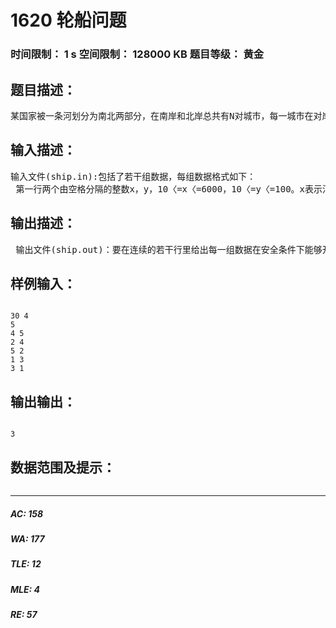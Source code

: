 # 1620 轮船问题   
### 时间限制： 1 s     空间限制： 128000 KB     题目等级： 黄金  
## 题目描述：  

<pre>
某国家被一条河划分为南北两部分，在南岸和北岸总共有N对城市，每一城市在对岸都有唯一的友好城市，任何两个城市都没有相同的友好城市。每一对友好城市都希望有一条航线来往，于是他们向政府提出了申请。由于河终年有雾，政府决定允许开通的航线就互不交叉（如果两条航线交叉，将有很大机会撞船）。兴建哪些航线以使在安全条件下有最多航线可以被开通。
</pre>
  
  
## 输入描述：  

<pre>
输入文件(ship.in):包括了若干组数据，每组数据格式如下：  
 第一行两个由空格分隔的整数x，y，10〈=x〈=6000，10〈=y〈=100。x表示河的长度而y表示宽。第二行是一个整数N(1<=N<=5000)，表示分布在河两岸的城市对数。接下来的N行每行有两个由空格分隔的正数C，D（C、D〈=x〉， 描述每一对友好城市与河起点的距离，C表示北岸城市的距离而D表示南岸城市的距离。在河的同一边，任何两个城市的位置都是不同的。
</pre>
  
  
## 输出描述：  

<pre>
 输出文件(ship.out)：要在连续的若干行里给出每一组数据在安全条件下能够开通的最大航线数目。
</pre>
  
  
## 样例输入：  

<pre><code>
30 4   
5  
4 5  
2 4  
5 2  
1 3  
3 1
</code></pre>
  
  
## 输出输出：  

<pre><code>
3
</code></pre>
  
  
## 数据范围及提示：  

<pre>
</pre>
  
  
***  

##### AC: 158  
##### WA: 177  
##### TLE: 12  
##### MLE: 4  
##### RE: 57  
